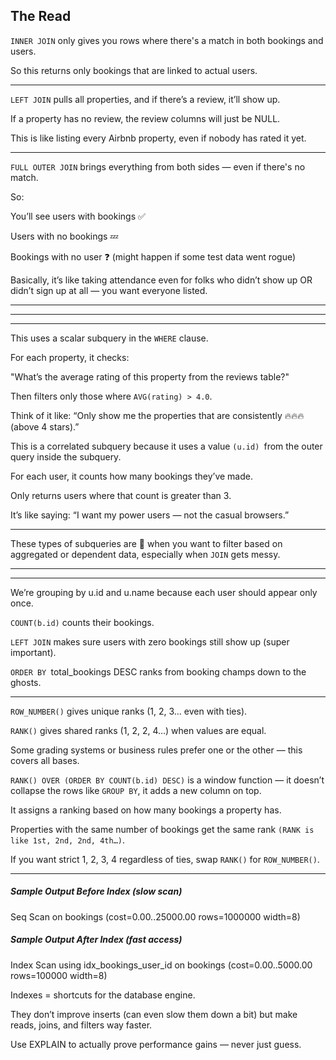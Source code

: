 ## The Read 

`INNER JOIN` only gives you rows where there's a match in both bookings and users.

So this returns only bookings that are linked to actual users.

---

`LEFT JOIN` pulls all properties, and if there’s a review, it’ll show up.

If a property has no review, the review columns will just be NULL.

This is like listing every Airbnb property, even if nobody has rated it yet.

---

`FULL OUTER JOIN` brings everything from both sides — even if there's no match.

So:

You’ll see users with bookings ✅

Users with no bookings 💤

Bookings with no user ❓ (might happen if some test data went rogue)

Basically, it’s like taking attendance even for folks who didn’t show up OR didn’t sign up at all — you want everyone listed.


--------
--------
--------

This uses a scalar subquery in the `WHERE` clause.

For each property, it checks:

"What’s the average rating of this property from the reviews table?"

Then filters only those where `AVG(rating) > 4.0`.

Think of it like: “Only show me the properties that are consistently 🔥🔥🔥 (above 4 stars).”


This is a correlated subquery because it uses a value `(u.id) `from the outer query inside the subquery.

For each user, it counts how many bookings they’ve made.

Only returns users where that count is greater than 3.

It’s like saying: “I want my power users — not the casual browsers.”

---

These types of subqueries are 🔑 when you want to filter based on aggregated or dependent data, especially when `JOIN` gets messy.


----
----
We’re grouping by u.id and u.name because each user should appear only once.

`COUNT(b.id)` counts their bookings.

`LEFT JOIN` makes sure users with zero bookings still show up (super important).

`ORDER BY `total_bookings DESC ranks from booking champs down to the ghosts.

----

`ROW_NUMBER()` gives unique ranks (1, 2, 3… even with ties).

`RANK()` gives shared ranks (1, 2, 2, 4…) when values are equal.

Some grading systems or business rules prefer one or the other — this covers all bases.

`RANK() OVER (ORDER BY COUNT(b.id) DESC)` is a window function — it doesn’t collapse the rows like `GROUP BY`, it adds a new column on top.

It assigns a ranking based on how many bookings a property has.

Properties with the same number of bookings get the same rank `(RANK is like 1st, 2nd, 2nd, 4th…)`.

If you want strict 1, 2, 3, 4 regardless of ties, swap `RANK()` for `ROW_NUMBER()`.

-----------------------------

 ##### Sample Output Before Index (slow scan)
Seq Scan on bookings  (cost=0.00..25000.00 rows=1000000 width=8)

##### Sample Output After Index (fast access)
Index Scan using idx_bookings_user_id on bookings  (cost=0.00..5000.00 rows=100000 width=8)

Indexes = shortcuts for the database engine.

They don’t improve inserts (can even slow them down a bit) but make reads, joins, and filters way faster.

Use EXPLAIN to actually prove performance gains — never just guess.



